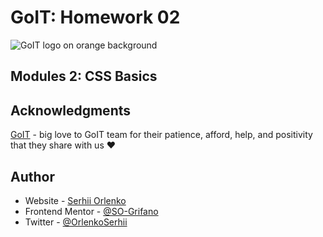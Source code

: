 # GoIT: Homework 02

![GoIT logo on orange background](https://goit.global/mx/assets/images/logo-goit.svg)

## Modules 2: CSS Basics

## Acknowledgments

[GoIT](https://edu.goit.global/uk/referral?x=eyJlbWFpbCI6InNvcmxlbmtAZ21haWwuY29tIiwiZmlyc3ROYW1lIjoi0KHQtdGA0LPRltC5IiwibG9jYWxlIjoidWsiLCJsYW5ndWFnZSI6InVrIiwidG90YWxIb3VycyI6NzcsImN1cnJlbnRPckxhc3RUZWNobm9sb2d5IjoiSFRNTF9DU1MiLCJwYXNzZWRIb21ld29ya3NDb3VudCI6NX0=) - big love to GoIT team for their patience, afford, help, and positivity that they share with us ❤️

## Author

- Website - [Serhii Orlenko](https://grifano.webflow.io)
- Frontend Mentor - [@SO-Grifano](https://www.frontendmentor.io/profile/SO-Grifano)
- Twitter - [@OrlenkoSerhii](https://twitter.com/OrlenkoSerhii)
